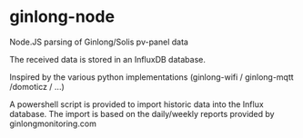 # ginlong-node
Node.JS parsing of Ginlong/Solis pv-panel data 

The received data is stored in an InfluxDB database.

Inspired by the various python implementations (ginlong-wifi / ginlong-mqtt /domoticz / ...)

A powershell script is provided to import historic data into the Influx database.
The import is based on the daily/weekly reports provided by ginlongmonitoring.com
